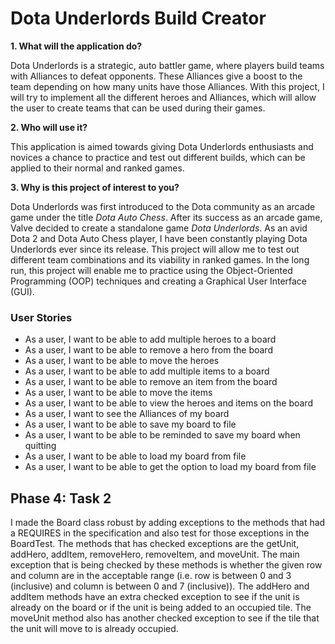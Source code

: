 # Dota Underlords Build Creator

**1. What will the application do?**

Dota Underlords is a strategic, auto battler game, where players build teams with Alliances to defeat opponents. These
Alliances give a boost to the team depending on how many units have those Alliances. With this project, I will try to 
implement all the different heroes and Alliances, which will allow the user to create teams that can be used during
their games.

**2. Who will use it?**

This application is aimed towards giving Dota Underlords enthusiasts and novices a chance to practice and test out 
different builds, which can be applied to their normal and ranked games.

**3. Why is this project of interest to you?**

Dota Underlords was first introduced to the Dota community as an arcade game under the title *Dota Auto Chess*. 
After its success as an arcade game, Valve decided to create a standalone game *Dota Underlords*. As an avid Dota 2
and Dota Auto Chess player, I have been constantly playing Dota Underlords ever since its release. This project will
allow me to test out different team combinations and its viability in ranked games. In the long run, this project will
enable me to practice using the Object-Oriented Programming (OOP) techniques and creating a Graphical User Interface
(GUI).

### User Stories

 - As a user, I want to be able to add multiple heroes to a board
 - As a user, I want to be able to remove a hero from the board
 - As a user, I want to be able to move the heroes 
 - As a user, I want to be able to add multiple items to a board
 - As a user, I want to be able to remove an item from the board
 - As a user, I want to be able to move the items  
 - As a user, I want to be able to view the heroes and items on the board
 - As a user, I want to see the Alliances of my board
 - As a user, I want to be able to save my board to file
 - As a user, I want to be able to be reminded to save my board when quitting
 - As a user, I want to be able to load my board from file
 - As a user, I want to be able to get the option to load my board from file

## Phase 4: Task 2
I made the Board class robust by adding exceptions to the methods that had a REQUIRES in the specification and also
test for those exceptions in the BoardTest. The methods that has checked exceptions are the getUnit, addHero, addItem,
removeHero, removeItem, and moveUnit. The main exception that is being checked by these methods is whether the given
row and column are in the acceptable range (i.e. row is between 0 and 3 (inclusive) and column is between 0 and 7 
(inclusive)). The addHero and addItem methods have an extra checked exception to see if the unit is already on the board
or if the unit is being added to an occupied tile. The moveUnit method also has another checked exception to see if the
tile that the unit will move to is already occupied.